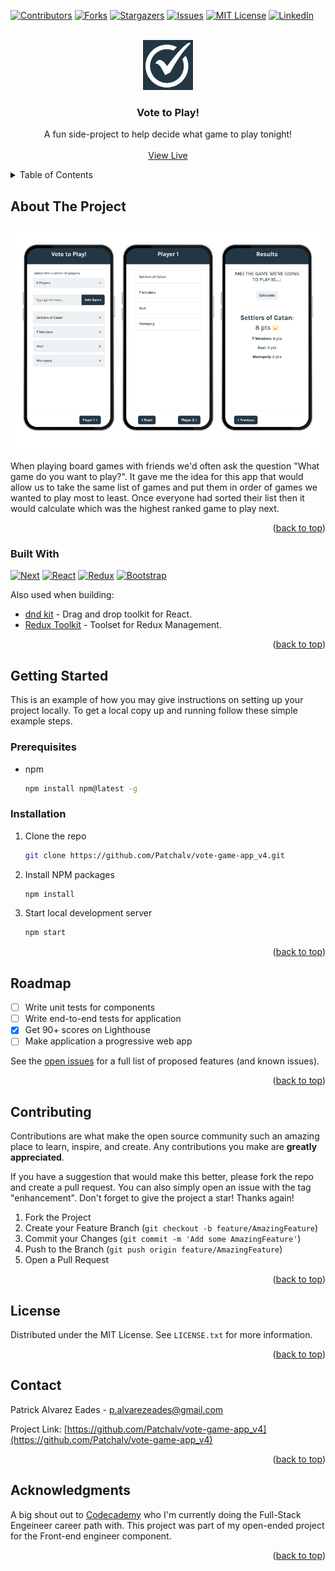 <a name="readme-top"></a>
<!-- PROJECT SHIELDS -->
[![Contributors][contributors-shield]][contributors-url]
[![Forks][forks-shield]][forks-url]
[![Stargazers][stars-shield]][stars-url]
[![Issues][issues-shield]][issues-url]
[![MIT License][license-shield]][license-url]
[![LinkedIn][linkedin-shield]][linkedin-url]


<!-- PROJECT LOGO -->
<br />
<div align="center">
  <img src="./src/images/logo.png" alt="Logo" width="80" height="80">

  <h3 align="center">Vote to Play!</h3>

  <p align="center">
    A fun side-project to help decide what game to play tonight!
    <br />
    <br />
    <a href="https://vote-to-play.netlify.app/">View Live</a>
  </p>
</div>



<!-- TABLE OF CONTENTS -->
<details>
  <summary>Table of Contents</summary>
  <ol>
    <li>
      <a href="#about-the-project">About The Project</a>
      <ul>
        <li><a href="#built-with">Built With</a></li>
      </ul>
    </li>
    <li>
      <a href="#getting-started">Getting Started</a>
      <ul>
        <li><a href="#prerequisites">Prerequisites</a></li>
        <li><a href="#installation">Installation</a></li>
      </ul>
    </li>
    <li><a href="#roadmap">Roadmap</a></li>
    <li><a href="#contributing">Contributing</a></li>
    <li><a href="#license">License</a></li>
    <li><a href="#contact">Contact</a></li>
    <li><a href="#acknowledgments">Acknowledgments</a></li>
  </ol>
</details>



<!-- ABOUT THE PROJECT -->
## About The Project
[![Product Name Screen Shot][product-screenshot]]()

When playing board games with friends we'd often ask the question "What game do you want to play?". It gave me the idea for this app that would allow us to take the same list of games and put them in order of games we wanted to play most to least. Once everyone had sorted their list then it would calculate which was the highest ranked game to play next. 

<p align="right">(<a href="#readme-top">back to top</a>)</p>


### Built With

[![Next][Next.js]][Next-url]
[![React][React.js]][React-url]
[![Redux][Redux.js]][Redux-url]
[![Bootstrap][Bootstrap.com]][Bootstrap-url]

Also used when building:
* [dnd kit](https://dndkit.com/) - Drag and drop toolkit for React.
* [Redux Toolkit](https://redux-toolkit.js.org/) - Toolset for Redux Management.

<p align="right">(<a href="#readme-top">back to top</a>)</p>



<!-- GETTING STARTED -->
## Getting Started

This is an example of how you may give instructions on setting up your project locally.
To get a local copy up and running follow these simple example steps.

### Prerequisites

* npm
  ```sh
  npm install npm@latest -g
  ```

### Installation

1. Clone the repo
   ```sh
   git clone https://github.com/Patchalv/vote-game-app_v4.git
   ```
2. Install NPM packages
   ```sh
   npm install
   ```
3. Start local development server 
   ```sh
   npm start
   ```


<p align="right">(<a href="#readme-top">back to top</a>)</p>


<!-- ROADMAP -->
## Roadmap

- [ ] Write unit tests for components
- [ ] Write end-to-end tests for application
- [X] Get 90+ scores on Lighthouse
- [ ] Make application a progressive web app

See the [open issues](https://github.com/Patchalv/vote-game-app_v4/issues) for a full list of proposed features (and known issues).

<p align="right">(<a href="#readme-top">back to top</a>)</p>



<!-- CONTRIBUTING -->
## Contributing

Contributions are what make the open source community such an amazing place to learn, inspire, and create. Any contributions you make are **greatly appreciated**.

If you have a suggestion that would make this better, please fork the repo and create a pull request. You can also simply open an issue with the tag "enhancement".
Don't forget to give the project a star! Thanks again!

1. Fork the Project
2. Create your Feature Branch (`git checkout -b feature/AmazingFeature`)
3. Commit your Changes (`git commit -m 'Add some AmazingFeature'`)
4. Push to the Branch (`git push origin feature/AmazingFeature`)
5. Open a Pull Request

<p align="right">(<a href="#readme-top">back to top</a>)</p>



<!-- LICENSE -->
## License

Distributed under the MIT License. See `LICENSE.txt` for more information.

<p align="right">(<a href="#readme-top">back to top</a>)</p>



<!-- CONTACT -->
## Contact

Patrick Alvarez Eades - p.alvarezeades@gmail.com

Project Link: [https://github.com/Patchalv/vote-game-app_v4](https://github.com/Patchalv/vote-game-app_v4)

<p align="right">(<a href="#readme-top">back to top</a>)</p>



<!-- ACKNOWLEDGMENTS -->
## Acknowledgments

A big shout out to [Codecademy](https://www.codecademy.com/) who I'm currently doing the Full-Stack Engeineer career path with. This project was part of my open-ended project for the Front-end engineer component. 

<p align="right">(<a href="#readme-top">back to top</a>)</p>



<!-- MARKDOWN LINKS & IMAGES -->
<!-- https://www.markdownguide.org/basic-syntax/#reference-style-links -->
[contributors-shield]: https://img.shields.io/github/contributors/Patchalv/vote-game-app_v4.svg?style=for-the-badge
[contributors-url]: https://github.com/Patchalv/vote-game-app_v4/graphs/contributors
[forks-shield]: https://img.shields.io/github/forks/Patchalv/vote-game-app_v4.svg?style=for-the-badge
[forks-url]: https://github.com/Patchalv/vote-game-app_v4/network/members
[stars-shield]: https://img.shields.io/github/stars/Patchalv/vote-game-app_v4.svg?style=for-the-badge
[stars-url]: https://github.com/Patchalv/vote-game-app_v4/stargazers
[issues-shield]: https://img.shields.io/github/issues/Patchalv/vote-game-app_v4.svg?style=for-the-badge
[issues-url]: https://github.com/Patchalv/vote-game-app_v4/issues
[license-shield]: https://img.shields.io/github/license/Patchalv/vote-game-app_v4?label=license&style=for-the-badge
[license-url]: https://github.com/Patchalv/vote-game-app_v4/blob/master/LICENSE.md
[linkedin-shield]: https://img.shields.io/badge/-LinkedIn-black.svg?style=for-the-badge&logo=linkedin&colorB=555
[linkedin-url]: https://www.linkedin.com/in/patrickalvarezeades/
[product-screenshot]: ./src/images/Screenshot.png
[Next.js]: https://img.shields.io/badge/next.js-000000?style=for-the-badge&logo=nextdotjs&logoColor=white
[Next-url]: https://nextjs.org/
[React.js]: https://img.shields.io/badge/React-20232A?style=for-the-badge&logo=react&logoColor=61DAFB
[React-url]: https://reactjs.org/
[Redux.js]: https://img.shields.io/badge/Redux-593D88?style=for-the-badge&logo=redux&logoColor=white
[Redux-url]: https://redux.js.org/
[Bootstrap.com]: https://img.shields.io/badge/Bootstrap-563D7C?style=for-the-badge&logo=bootstrap&logoColor=white
[Bootstrap-url]: https://react-bootstrap.netlify.app/